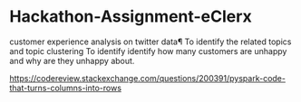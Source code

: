 # Hackathon-Assignment-eClerx
customer experience analysis on twitter data¶ To identify the related topics and topic clustering To identify identify how many customers are unhappy and why are they unhappy about.

https://codereview.stackexchange.com/questions/200391/pyspark-code-that-turns-columns-into-rows
